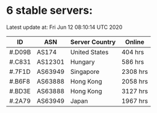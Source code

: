 # 6 stable servers:

Latest update at: Fri Jun 12 08:10:14 UTC 2020

| ID | ASN | Server Country | Online |
| -- | --- | -------------- | ------ |
| #.D09B | AS174 | United States | 404 hrs |
| #.C831 | AS12301 | Hungary | 586 hrs |
| #.7F1D | AS63949 | Singapore | 2308 hrs |
| #.B6F8 | AS63888 | Hong Kong | 2058 hrs |
| #.BD3E | AS63888 | Hong Kong | 3127 hrs |
| #.2A79 | AS63949 | Japan | 1967 hrs |

